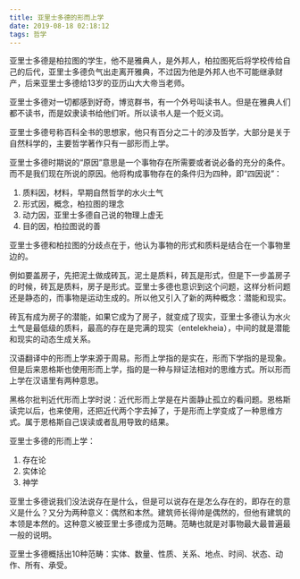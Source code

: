 ```yaml
---
title: 亚里士多德的形而上学
date: 2019-08-18 02:18:12
tags: 哲学
---
```


亚里士多德是柏拉图的学生，他不是雅典人，是外邦人，柏拉图死后将学校传给自己的后代，亚里士多德负气出走离开雅典，不过因为他是外邦人也不可能继承财产，后来亚里士多德给13岁的亚历山大大帝当老师。

亚里士多德对一切都感到好奇，博览群书，有一个外号叫读书人。但是在雅典人们都不读书，而是奴隶读书给他们听。所以读书人是一个贬义词。

亚里士多德号称百科全书的思想家，他只有百分之二十的涉及哲学，大部分是关于自然科学的，主要哲学著作只有一部形而上学。

亚里士多德时期说的“原因”意思是一个事物存在所需要或者说必备的充分的条件。而不是我们现在所说的原因。他将构成事物存在的条件归为四种，即“四因说”：

1. 质料因，材料，早期自然哲学的水火土气
2. 形式因，概念，柏拉图的理念
3. 动力因，亚里士多德自己说的物理上虚无
4. 目的因，柏拉图说的善

亚里士多德和柏拉图的分歧点在于，他认为事物的形式和质料是结合在一个事物里边的。

例如要盖房子，先把泥土做成砖瓦，泥土是质料，砖瓦是形式，但是下一步盖房子的时候，砖瓦是质料，房子是形式。亚里士多德也意识到这个问题，这样分析问题还是静态的，而事物是运动生成的。所以他又引入了新的两种概念：潜能和现实。

砖瓦有成为房子的潜能，如果它成为了房子，就变成了现实，亚里士多德认为水火土气是最低级的质料，最高的存在是完满的现实（entelekheia），中间的就是潜能和现实的动态生成关系。

汉语翻译中的形而上学来源于周易。形而上学指的是实在，形而下学指的是现象。但是后来恩格斯也使用形而上学，指的是一种与辩证法相对的思维方式。所以形而上学在汉语里有两种意思。

黑格尔批判近代形而上学时说：近代形而上学是在片面静止孤立的看问题。恩格斯读完以后，也来使用，还把近代两个字去掉了，于是形而上学变成了一种思维方式。属于恩格斯自己误读或者乱用导致的结果。

亚里士多德的形而上学：

1. 存在论
2. 实体论
3. 神学

亚里士多德说我们没法说存在是什么，但是可以说存在是怎么存在的，即存在的意义是什么？又分为两种意义：偶然和本然。建筑师长得帅是偶然的，但他有建筑的本领是本然的。这种意义被亚里士多德成为范畴。范畴也就是对事物最大最普遍最一般的说明。

亚里士多德概括出10种范畴：实体、数量、性质、关系、地点、时间、状态、动作、所有、承受。
